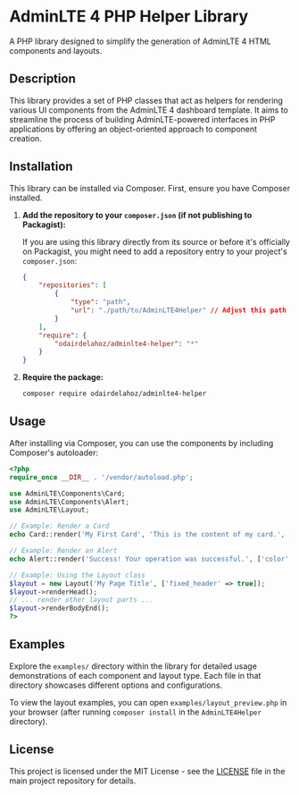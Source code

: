# AdminLTE 4 PHP Helper Library

A PHP library designed to simplify the generation of AdminLTE 4 HTML components and layouts.

## Description

This library provides a set of PHP classes that act as helpers for rendering various UI components from the AdminLTE 4 dashboard template. It aims to streamline the process of building AdminLTE-powered interfaces in PHP applications by offering an object-oriented approach to component creation.

## Installation

This library can be installed via Composer. First, ensure you have Composer installed.

1.  **Add the repository to your `composer.json` (if not publishing to Packagist):**

    If you are using this library directly from its source or before it's officially on Packagist, you might need to add a repository entry to your project's `composer.json`:

    ```json
    {
        "repositories": [
            {
                "type": "path",
                "url": "./path/to/AdminLTE4Helper" // Adjust this path to where you cloned/placed the library
            }
        ],
        "require": {
            "odairdelahoz/adminlte4-helper": "*"
        }
    }
    ```

2.  **Require the package:**

    ```bash
    composer require odairdelahoz/adminlte4-helper
    ```


## Usage

After installing via Composer, you can use the components by including Composer's autoloader:

```php
<?php
require_once __DIR__ . '/vendor/autoload.php';

use AdminLTE\Components\Card;
use AdminLTE\Components\Alert;
use AdminLTE\Layout;

// Example: Render a Card
echo Card::render('My First Card', 'This is the content of my card.', ['color' => 'primary']);

// Example: Render an Alert
echo Alert::render('Success! Your operation was successful.', ['color' => 'success', 'dismissible' => true]);

// Example: Using the Layout class
$layout = new Layout('My Page Title', ['fixed_header' => true]);
$layout->renderHead();
// ... render other layout parts ...
$layout->renderBodyEnd();
?>
```

## Examples

Explore the `examples/` directory within the library for detailed usage demonstrations of each component and layout type. Each file in that directory showcases different options and configurations.

To view the layout examples, you can open `examples/layout_preview.php` in your browser (after running `composer install` in the `AdminLTE4Helper` directory).

## License

This project is licensed under the MIT License - see the [LICENSE](LICENSE) file in the main project repository for details.
